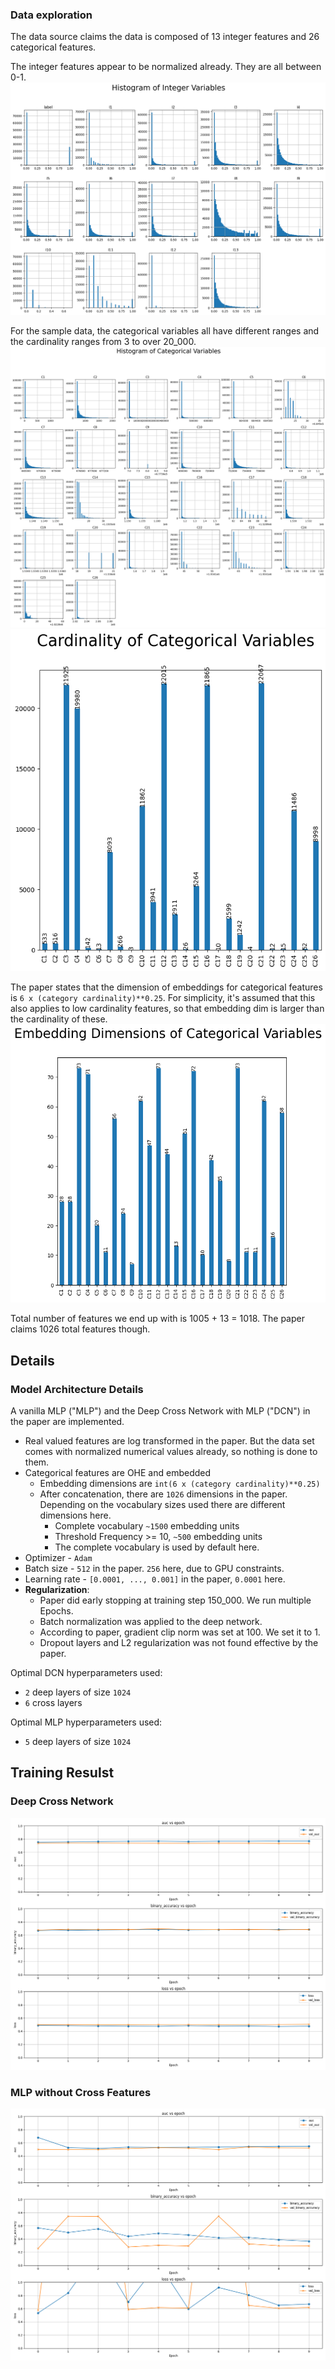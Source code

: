 ### Data exploration

The data source claims the data is composed of 13 integer features and 26 
categorical features.

The integer features appear to be normalized already. They are all between 0-1.
![hist_int_vars](../docs/images/hist_int_vars.png)

For the sample data, the categorical variables all have different ranges and the
cardinality ranges from 3 to over 20_000.
![hist_cat_vars](../docs/images/hist_cat_vars.png)
![cardinality_bar_chart](../docs/images/cardinality_bar_chart.png)

The paper states that the dimension of embeddings for categorical features is
`6 x (category cardinality)**0.25`. For simplicity, it's assumed that this also
applies to low cardinality features, so that embedding dim is larger than the
cardinality of these.
![embed_dims_bar_chart](../docs/images/embed_dims_bar_chart.png)

Total number of features we end up with is 1005 + 13 = 1018. The paper claims
1026 total features though.

## Details

### Model Architecture Details 

A vanilla MLP ("MLP") and the Deep Cross Network with MLP ("DCN") in the paper
are implemented.

* Real valued features are log transformed in the paper. But the data set comes 
  with normalized numerical values already, so nothing is done to them.
* Categorical features are OHE and embedded 
  * Embedding dimensions are  `int(6 x (category cardinality)**0.25)`
  * After concatenation, there are `1026` dimensions in the paper. Depending on 
  the vocabulary sizes used there are different dimensions here.
    * Complete vocabulary `~1500` embedding units
    * Threshold Frequency >= 10, `~500` embedding units
    * The complete vocabulary is used by default here.
 * Optimizer - `Adam`
 * Batch size - `512` in the paper. `256` here, due to GPU constraints.
 * Learning rate - `[0.0001, ..., 0.001]` in the paper, `0.0001` here.
 * **Regularization**:
   * Paper did early stopping at training step 150_000. We run multiple Epochs.
   * Batch normalization was applied to the deep network.
   * According to paper, gradient clip norm was set at 100. We set it to 1.
   * Dropout layers and L2 regularization was not found effective by the paper.  

Optimal DCN hyperparameters used:
* `2` deep layers of size `1024`
* `6` cross layers

Optimal MLP hyperparameters used:
* `5` deep layers of size `1024`

## Training Resulst

### Deep Cross Network

![training_metrics_dcn](../model/DCN_vocab00/training_history_plot.png)

### MLP without Cross Features 

![training_metrics_mlp](../model/MLP_vocab00/training_history_plot.png)
